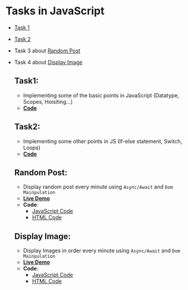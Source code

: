 # Tasks in JavaScript

- [Task 1](#Task1)
- [Task 2](#Task2)
- Task 3 about [Random Post](#random-post)
- Task 4 about [Display Image](#display-image)



  ## Task1:
  - Implementing some of the basic points in JavaScript (Datatype, Scopes, Hoisiting...) 
  - **[Code](https://github.com/Ahmedelshinnawi/Back-End-Summer-Training/blob/main/JavaScript/First%20Session.js)**



  ## Task2:
   - Implementing some other points in JS (If-else statement, Switch, Loops)
   - **[Code](https://github.com/Ahmedelshinnawi/Back-End-Summer-Training/blob/main/JavaScript/Second%20Session.js)**

     
  ## Random Post:
  - Display random post every minute using `Async/Await` and `Dom Mainpulation`
  - **[Live Demo](https://ahmedelshinnawi.github.io/Back-End-Summer-Training/JavaScript/Random%20Post/Index)**
  - **Code**:
    - [JavaScript Code](https://github.com/Ahmedelshinnawi/Back-End-Summer-Training/blob/main/JavaScript/Random%20Post/Third%20Task.js)
    - [HTML Code](https://github.com/Ahmedelshinnawi/Back-End-Summer-Training/blob/main/JavaScript/Random%20Post/Index.html)
 
  ## Display Image:
  - Display Images in order every minute using `Async/Await` and `Dom Mainpulation`
  - **[Live Demo](https://ahmedelshinnawi.github.io/Back-End-Summer-Training/JavaScript/Display%20images/index)**
  - **Code**:
    - [JavaScript Code](https://github.com/Ahmedelshinnawi/Back-End-Summer-Training/blob/main/JavaScript/Display%20images/app.js)
    - [HTML Code](https://github.com/Ahmedelshinnawi/Back-End-Summer-Training/blob/main/JavaScript/Display%20images/index.html)
